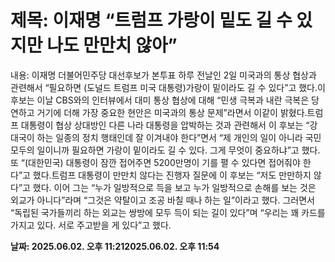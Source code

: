 # **제목: 이재명 “트럼프 가랑이 밑도 길 수 있지만 나도 만만치 않아”**

  내용: 이재명 더불어민주당 대선후보가 본투표 하루 전날인 2일 미국과의 통상 협상과 관련해서 “필요하면 (도널드 트럼프 미국 대통령)가랑이 밑이라도 길 수 있다”고 했다.이 후보는 이날 CBS와의 인터뷰에서 대미 통상 협상에 대해 “민생 극복과 내란 극복은 당연하고 거기에 더해 가장 중요한 현안은 미국과의 통상 문제”라면서 이같이 밝혔다.트럼프 대통령이 협상 상대방인 다른 나라 대통령을 압박하는 것과 관련해서 이 후보는 “강대국이 하는 일종의 정치 행태인데 잘 이겨내야 한다”면서 “제 개인의 일이 아니라 국민 모두의 일이니까 필요하면 가랑이 밑이라도 길 수 있다. 그게 무엇이 중요하냐”고 했다. 또 “(대한민국) 대통령이 잠깐 접어주면 5200만명이 기를 펼 수 있다면 접어줘야 한다”고 했다.트럼프 대통령이 만만치 않다는 진행자 질문에 이 후보는 “저도 만만하지 않다”고 했다. 이어 그는 “누가 일방적으로 득을 보고 누가 일방적으로 손해를 보는 것은 외교가 아니다”라며 “그것은 약탈이고 조공 바칠 때나 하는 일”이라고 했다. 그러면서 “독립된 국가들끼리 하는 외교는 쌍방에 모두 득이 되는 길이 있다”며 “우리는 꽤 카드를 가지고 있다. 서로 주고받을 게 있다”고 했다.

  **날짜: 2025.06.02. 오후 11:212025.06.02. 오후 11:54**